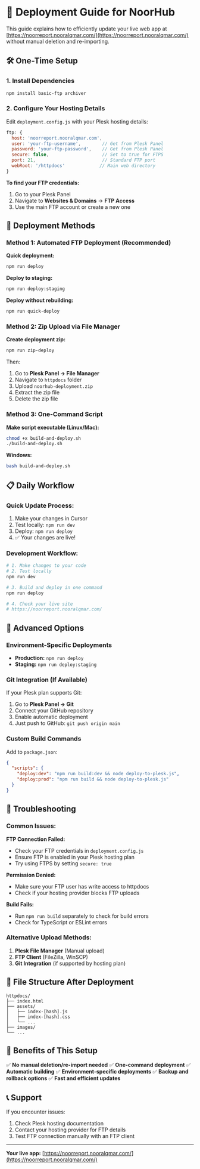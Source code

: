 # 🚀 Deployment Guide for NoorHub

This guide explains how to efficiently update your live web app at [https://noorreport.nooralqmar.com/](https://noorreport.nooralqmar.com/) without manual deletion and re-importing.

## 🛠️ One-Time Setup

### 1. Install Dependencies
```bash
npm install basic-ftp archiver
```

### 2. Configure Your Hosting Details
Edit `deployment.config.js` with your Plesk hosting details:

```javascript
ftp: {
  host: 'noorreport.nooralqmar.com',
  user: 'your-ftp-username',        // Get from Plesk Panel
  password: 'your-ftp-password',    // Get from Plesk Panel
  secure: false,                    // Set to true for FTPS
  port: 21,                         // Standard FTP port
  webRoot: '/httpdocs'             // Main web directory
}
```

**To find your FTP credentials:**
1. Go to your Plesk Panel
2. Navigate to **Websites & Domains** → **FTP Access**
3. Use the main FTP account or create a new one

## 🚀 Deployment Methods

### Method 1: Automated FTP Deployment (Recommended)

**Quick deployment:**
```bash
npm run deploy
```

**Deploy to staging:**
```bash
npm run deploy:staging
```

**Deploy without rebuilding:**
```bash
npm run quick-deploy
```

### Method 2: Zip Upload via File Manager

**Create deployment zip:**
```bash
npm run zip-deploy
```

Then:
1. Go to **Plesk Panel → File Manager**
2. Navigate to `httpdocs` folder
3. Upload `noorhub-deployment.zip`
4. Extract the zip file
5. Delete the zip file

### Method 3: One-Command Script

**Make script executable (Linux/Mac):**
```bash
chmod +x build-and-deploy.sh
./build-and-deploy.sh
```

**Windows:**
```bash
bash build-and-deploy.sh
```

## 📋 Daily Workflow

### Quick Update Process:
1. Make your changes in Cursor
2. Test locally: `npm run dev`
3. Deploy: `npm run deploy`
4. ✅ Your changes are live!

### Development Workflow:
```bash
# 1. Make changes to your code
# 2. Test locally
npm run dev

# 3. Build and deploy in one command
npm run deploy

# 4. Check your live site
# https://noorreport.nooralqmar.com/
```

## 🔧 Advanced Options

### Environment-Specific Deployments
- **Production:** `npm run deploy`
- **Staging:** `npm run deploy:staging`

### Git Integration (If Available)
If your Plesk plan supports Git:
1. Go to **Plesk Panel → Git**
2. Connect your GitHub repository
3. Enable automatic deployment
4. Just push to GitHub: `git push origin main`

### Custom Build Commands
Add to `package.json`:
```json
{
  "scripts": {
    "deploy:dev": "npm run build:dev && node deploy-to-plesk.js",
    "deploy:prod": "npm run build && node deploy-to-plesk.js"
  }
}
```

## 🚨 Troubleshooting

### Common Issues:

**FTP Connection Failed:**
- Check your FTP credentials in `deployment.config.js`
- Ensure FTP is enabled in your Plesk hosting plan
- Try using FTPS by setting `secure: true`

**Permission Denied:**
- Make sure your FTP user has write access to httpdocs
- Check if your hosting provider blocks FTP uploads

**Build Fails:**
- Run `npm run build` separately to check for build errors
- Check for TypeScript or ESLint errors

### Alternative Upload Methods:
1. **Plesk File Manager** (Manual upload)
2. **FTP Client** (FileZilla, WinSCP)
3. **Git Integration** (if supported by hosting plan)

## 📁 File Structure After Deployment

```
httpdocs/
├── index.html
├── assets/
│   ├── index-[hash].js
│   ├── index-[hash].css
│   └── ...
├── images/
└── ...
```

## 🎯 Benefits of This Setup

✅ **No manual deletion/re-import needed**
✅ **One-command deployment**
✅ **Automatic building**
✅ **Environment-specific deployments**
✅ **Backup and rollback options**
✅ **Fast and efficient updates**

## 📞 Support

If you encounter issues:
1. Check Plesk hosting documentation
2. Contact your hosting provider for FTP details
3. Test FTP connection manually with an FTP client

---

**Your live app:** [https://noorreport.nooralqmar.com/](https://noorreport.nooralqmar.com/) 